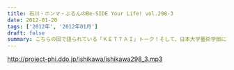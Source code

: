 ```yaml
---
title: 石川・ホンマ・ぶるんのBe-SIDE Your Life! vol.298-3
date: 2012-01-20
tags: ['2012年', '2012年01月']
draft: false
summary: こちらの回で語られている「ＫＥＴＴＡＩ」トーク！そして、日本大学藝術学部に対する、覚えのないお話！「ニチゲー」出身のリスナーがいたら是非ともメールで異論反論オブジェクション！待ってます！NAMAE
---
```


http://project-phi.ddo.jp/ishikawa/ishikawa298_3.mp3
